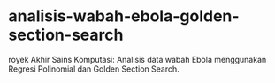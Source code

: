 # analisis-wabah-ebola-golden-section-search
royek Akhir Sains Komputasi: Analisis data wabah Ebola menggunakan Regresi Polinomial dan Golden Section Search.
